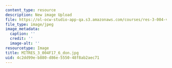 ```yaml
---
content_type: resource
description: New image Upload
file: https://ol-ocw-studio-app-qa.s3.amazonaws.com/courses/res-3-004-visualizing-materials-science-fall-2017/4c2dd99eb880d86e555048f8ab2aec71_MITRES_3_004F17_6_don.jpg
file_type: image/jpeg
image_metadata:
  caption: ''
  credit: ''
  image-alt: ''
resourcetype: Image
title: MITRES_3_004F17_6_don.jpg
uid: 4c2dd99e-b880-d86e-5550-48f8ab2aec71
---
```

